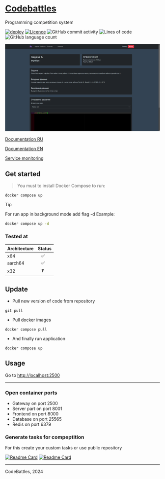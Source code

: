 # [Codebattles](codebattles.ru)

Programming competition system

[![deploy](https://github.com/doctorixx/CodeBattles/actions/workflows/deploy.yml/badge.svg?branch=master)](https://github.com/doctorixx/CodeBattles/actions/workflows/deploy.yml)
[![Licence](https://img.shields.io/github/license/CodeBattles-nn/CodeBattles?style=flat)](./LICENSE)
![GitHub commit activity](https://img.shields.io/github/commit-activity/w/codebattles-nn/codebattles)
![Lines of code](https://img.shields.io/endpoint?url=https://ghloc.vercel.app/api/codebattles-nn/codebattles/badge)
![GitHub language count](https://img.shields.io/github/languages/count/codebattles-nn/codebattles)


![Main image](images/image1.png)

[Documentation RU](https://doctorixx.gitbook.io/codebattles/)

[Documentation EN](https://doctorixx.gitbook.io/codebattles/v/en)

[Service monitoring](https://doctorixx.gitbook.io/codebattles/v/en)

## Get started

> You must to install Docker Compose to run:

```shell
docker compose up
```

> [!TIP]
> For run app in background mode add flag -d
> Example:
> ```bash
> docker compose up -d
> ```

### Tested at

| Architecture | Status |
|--------------|--------|
| x64          |    ✅   |
| aarch64      |    ✅   |
| x32          |    ❓   |


## Update 

- Pull new version of code from repository
```shell
git pull
```

- Pull docker images
```shell
docker compose pull
```

- And finally run application
```shell
docker compose up
```




## Usage

Go to [http://localhost:2500](http://localhost:2500)
___

### Open container ports

- Gateway on port 2500
- Server part on port 8001
- Frontend on port 8000
- Database on port 25565
- Redis on port 6379
### Generate tasks for compeptition
For this create your custom tasks or use public repository

[![Readme Card](https://github-readme-stats.vercel.app/api/pin/?username=codebattles-nn&repo=task-generator)](https://github.com/codebattles-nn/task-generator)
[![Readme Card](https://github-readme-stats.vercel.app/api/pin/?username=codebattles-nn&repo=problems-repo)](https://github.com/codebattles-nn/problems-repo)

___
CodeBattles, 2024
